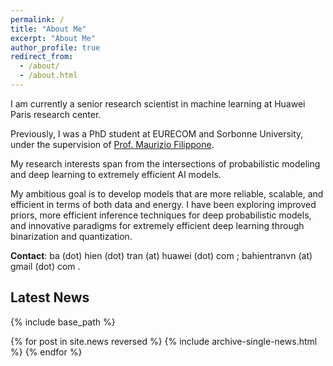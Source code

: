 ```yaml
---
permalink: /
title: "About Me"
excerpt: "About Me"
author_profile: true
redirect_from: 
  - /about/
  - /about.html
---
```


I am currently a senior research scientist in machine learning at Huawei Paris research center.


Previously, I was a PhD student at EURECOM and Sorbonne University, under the supervision of [Prof. Maurizio Filippone](https://scholar.google.com/citations?hl=en&user=ILUeAloAAAAJ).

My research interests span from the intersections of probabilistic modeling and deep learning to extremely efficient AI models.


My ambitious goal is to develop models that are more reliable, scalable, and efficient in terms of both data and energy. I have been exploring improved priors, more efficient inference techniques for deep probabilistic models, and innovative paradigms for extremely efficient deep learning through binarization and quantization.

<!-- Please feel free to check out my list of publications, software and contact me for a research discussion. -->

**Contact**: ba (dot) hien (dot) tran (at) huawei (dot) com ; bahientranvn (at) gmail (dot) com .


## Latest News
{% include base_path %}

{% for post in site.news reversed %}
  {% include archive-single-news.html %}
{% endfor %}

